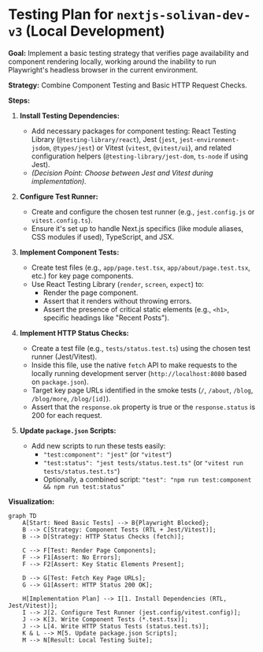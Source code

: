 # Testing Plan for `nextjs-solivan-dev-v3` (Local Development)

**Goal:** Implement a basic testing strategy that verifies page availability and component rendering locally, working around the inability to run Playwright's headless browser in the current environment.

**Strategy:** Combine Component Testing and Basic HTTP Request Checks.

**Steps:**

1.  **Install Testing Dependencies:**

    - Add necessary packages for component testing: React Testing Library (`@testing-library/react`), Jest (`jest`, `jest-environment-jsdom`, `@types/jest`) or Vitest (`vitest`, `@vitest/ui`), and related configuration helpers (`@testing-library/jest-dom`, `ts-node` if using Jest).
    - _(Decision Point: Choose between Jest and Vitest during implementation)._

2.  **Configure Test Runner:**

    - Create and configure the chosen test runner (e.g., `jest.config.js` or `vitest.config.ts`).
    - Ensure it's set up to handle Next.js specifics (like module aliases, CSS modules if used), TypeScript, and JSX.

3.  **Implement Component Tests:**

    - Create test files (e.g., `app/page.test.tsx`, `app/about/page.test.tsx`, etc.) for key page components.
    - Use React Testing Library (`render`, `screen`, `expect`) to:
      - Render the page component.
      - Assert that it renders without throwing errors.
      - Assert the presence of critical static elements (e.g., `<h1>`, specific headings like "Recent Posts").

4.  **Implement HTTP Status Checks:**

    - Create a test file (e.g., `tests/status.test.ts`) using the chosen test runner (Jest/Vitest).
    - Inside this file, use the native `fetch` API to make requests to the locally running development server (`http://localhost:8080` based on `package.json`).
    - Target key page URLs identified in the smoke tests (`/`, `/about`, `/blog`, `/blog/more`, `/blog/[id]`).
    - Assert that the `response.ok` property is true or the `response.status` is 200 for each request.

5.  **Update `package.json` Scripts:**
    - Add new scripts to run these tests easily:
      - `"test:component": "jest"` (or `"vitest"`)
      - `"test:status": "jest tests/status.test.ts"` (or `"vitest run tests/status.test.ts"`)
      - Optionally, a combined script: `"test": "npm run test:component && npm run test:status"`

**Visualization:**

```mermaid
graph TD
    A[Start: Need Basic Tests] --> B{Playwright Blocked};
    B --> C[Strategy: Component Tests (RTL + Jest/Vitest)];
    B --> D[Strategy: HTTP Status Checks (fetch)];

    C --> F[Test: Render Page Components];
    F --> F1[Assert: No Errors];
    F --> F2[Assert: Key Static Elements Present];

    D --> G[Test: Fetch Key Page URLs];
    G --> G1[Assert: HTTP Status 200 OK];

    H[Implementation Plan] --> I[1. Install Dependencies (RTL, Jest/Vitest)];
    I --> J[2. Configure Test Runner (jest.config/vitest.config)];
    J --> K[3. Write Component Tests (*.test.tsx)];
    J --> L[4. Write HTTP Status Tests (status.test.ts)];
    K & L --> M[5. Update package.json Scripts];
    M --> N[Result: Local Testing Suite];
```
